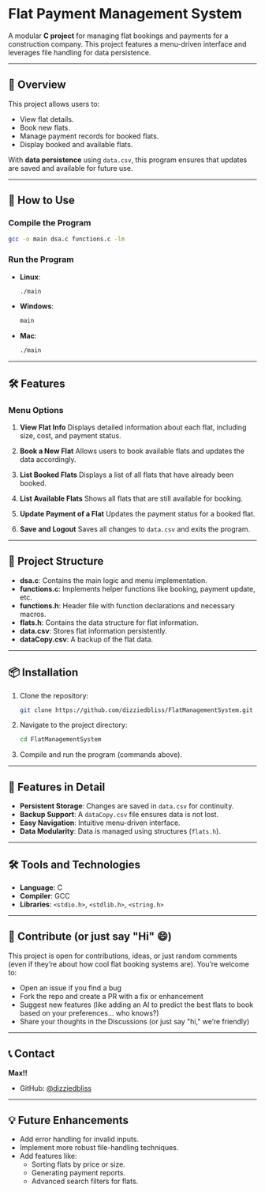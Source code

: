 
# Flat Payment Management System

A modular **C project** for managing flat bookings and payments for a construction company. This project features a menu-driven interface and leverages file handling for data persistence.

---

## 📖 Overview

This project allows users to:
- View flat details.
- Book new flats.
- Manage payment records for booked flats.
- Display booked and available flats.

With **data persistence** using `data.csv`, this program ensures that updates are saved and available for future use.

---

## 🚀 How to Use

### Compile the Program
```bash
gcc -o main dsa.c functions.c -lm
```

### Run the Program
- **Linux**:
  ```bash
  ./main
  ```
- **Windows**:
  ```cmd
  main
  ```
- **Mac**:
  ```bash
  ./main
  ```
---

## 🛠 Features

### Menu Options

1. **View Flat Info**
   Displays detailed information about each flat, including size, cost, and payment status.

2. **Book a New Flat**
   Allows users to book available flats and updates the data accordingly.

3. **List Booked Flats**
   Displays a list of all flats that have already been booked.

4. **List Available Flats**
   Shows all flats that are still available for booking.

5. **Update Payment of a Flat**
   Updates the payment status for a booked flat.

6. **Save and Logout**
   Saves all changes to `data.csv` and exits the program.

---

## 📂 Project Structure

- **dsa.c**: Contains the main logic and menu implementation.
- **functions.c**: Implements helper functions like booking, payment update, etc.
- **functions.h**: Header file with function declarations and necessary macros.
- **flats.h**: Contains the data structure for flat information.
- **data.csv**: Stores flat information persistently.
- **dataCopy.csv**: A backup of the flat data.

---

## 📦 Installation

1. Clone the repository:
   ```bash
   git clone https://github.com/dizziedbliss/FlatManagementSystem.git
   ```
2. Navigate to the project directory:
   ```bash
   cd FlatManagementSystem
   ```
3. Compile and run the program (commands above).

---

## 🌟 Features in Detail

- **Persistent Storage**: Changes are saved in `data.csv` for continuity.
- **Backup Support**: A `dataCopy.csv` file ensures data is not lost.
- **Easy Navigation**: Intuitive menu-driven interface.
- **Data Modularity**: Data is managed using structures (`flats.h`).

---

## 🛠 Tools and Technologies

- **Language**: C
- **Compiler**: GCC
- **Libraries**: `<stdio.h>`, `<stdlib.h>`, `<string.h>`

---

## 📜 Contribute (or just say "Hi" 😄)
This project is open for contributions, ideas, or just random comments (even if they’re about how cool flat booking systems are). You’re welcome to:

- Open an issue if you find a bug
- Fork the repo and create a PR with a fix or enhancement
- Suggest new features (like adding an AI to predict the best flats to book based on your preferences... who knows?)
- Share your thoughts in the Discussions (or just say "hi," we’re friendly)

---

## 📞 Contact

**Max!!**
- GitHub: [@dizziedbliss](https://github.com/dizziedbliss)
---

## 💡 Future Enhancements

- Add error handling for invalid inputs.
- Implement more robust file-handling techniques.
- Add features like:
  - Sorting flats by price or size.
  - Generating payment reports.
  - Advanced search filters for flats.
